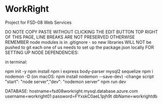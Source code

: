 # WorkRight
Project for FSD-08 Web Services


DO NOTE COPY PASTE WITHOUT CLICKING THE EDIT BUTTON    TOP RIGHT OF THIS PAGE, LINE BREAKS ARE NOT PRESERVED OTHERWISE
REMEMBER node modules is in .gitignore - so new libraries WILL NOT be pushed to git
each one of us needs to set up the package.json locally
FOR SETTING UP NODE DEPENDENCIES:

in terminal:

npm init -y
npm install
npm i express body-parser mysql2 sequelize
npm i nodemon -D (on macOS: npm install nodemon --save-dev)
-change script "start": "node server","dev": "nodemon server"
npm run dev


DATABASE:
hostname=fsd08workright.mysql.database.azure.com
username=workright01
password=FYxskC0aeL1pjh9t
dbName=workrightdb
